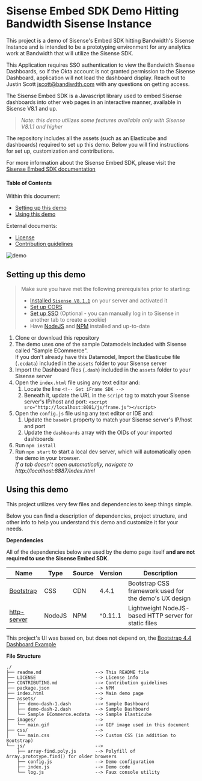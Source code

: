 # Sisense Embed SDK Demo Hitting Bandwidth Sisense Instance
This project is a demo of Sisense's Embed SDK hitting Bandwidth's Sisense Instance and is intended to be a prototyping environment for any analytics work at Bandwidth that will utilize the Sisense SDK.

This Application requires SSO authentication to view the Bandwidth Sisense Dashboards, so if the Okta account is not granted permission to the Sisense Dashboard, application will not load the dashboard display. Reach out to Justin Scott jscott@bandiwdth.com with any questions on getting access.

The Sisense Embed SDK is a Javascript library used to embed Sisense dashboards into other web pages in an interactive manner, available in Sisense V8.1 and up.

> *Note: this demo utilizes some features available only with Sisense V8.1.1 and higher*

The repository includes all the assets (such as an Elasticube and dashboards) required to set up this demo. Below you will find instructions for set up, customization and contributions.

For more information about the Sisense Embed SDK, please visit the [Sisense Embed SDK documentation](https://developer.sisense.com/display/API2/Embed+SDK)

#### Table of Contents

Within this document:
 - [Setting up this demo](#setting-up-this-demo)
 - [Using this demo](#using-this-demo)

External documents:
 - [License](LICENSE)
 - [Contribution guidelines](CONTRIBUTING.md)

![demo](images/main.gif)

<!--

TODO LIST
=========

 - screenshots & gifs
 - code review

-->

## Setting up this demo

> Make sure you have met the following prerequisites prior to starting:
>  - [Installed `Sisense V8.1.1`](https://documentation.sisense.com/latest/getting-started/download-install.htm) on your server and activated it
>  - [Set up CORS](https://documentation.sisense.com/latest/content/cors.htm)
>  - [Set up SSO](https://documentation.sisense.com/latest/administration/user-management/single-sign-on/introduction-sso.htm) (Optional - you can manually log in to Sisense in another tab to create a cookie)
>  - Have [NodeJS](https://nodejs.org/en/) and [NPM](https://www.npmjs.com/) installed and up-to-date

1. Clone or download this repository
1. The demo uses one of the sample Datamodels included with Sisense called "Sample ECommerce".  
If you don't already have this Datamodel, Import the Elasticube file (`.ecdata`) included in the `assets` folder to your Sisense server
1. Import the Dashboard files (`.dash`) included in the `assets` folder to your Sisense server
1. Open the `index.html` file using any text editor and:
   1. Locate the line `<!-- Get iFrame SDK -->`
	1. Beneath it, update the URL in the `script` tag to match your Sisense server's IP/host and port: `<script src="http://localhost:8081/js/frame.js"></script>`
1. Open the `config.js` file using any text editor or IDE and:
   1. Update the `baseUrl` property to match your Sisense server's IP/host and port
   1. Update the `dashboards` array with the OIDs of your imported dashboards
1. Run `npm install`
1. Run `npm start` to start a local dev server, which will automatically open the demo in your browser.  
   _If a tab doesn't open automatically, navigate to http://localhost:8887/index.html_

## Using this demo

This project utilizes very few files and dependencies to keep things simple.

Below you can find a description of dependencies, project structure, and other info to help you understand this demo and customize it for your needs.

**Dependencies**

All of the dependencies below are used by the demo page itself **and are not required to use the Sisense Embed SDK**.

| Name | Type | Source | Version | Description |
|------|------|--------|---------|-------------|
| [Bootstrap](https://getbootstrap.com/) | CSS | CDN | 4.4.1 | Bootstrap CSS framework used for the demo's UX design |
| [http-server](https://www.npmjs.com/package/http-server) | NodeJS | NPM | ^0.11.1 | Lightweight NodeJS-based HTTP server for static files |

This project's UI was based on, but does not depend on, the [Bootstrap 4.4 Dashboard Example](https://getbootstrap.com/docs/4.4/examples/dashboard/)

**File Structure**

```
./
├── readme.md                    --> This README file
├── LICENSE                      --> License info
├── CONTRIBUTING.md              --> Contribution guidelines
├── package.json                 --> NPM
├── index.html                   --> Main demo page
├── assets/                      -->
│   ├── demo-dash-1.dash         --> Sample Dashboard
│   ├── demo-dash-2.dash         --> Sample Dashboard
│   └── Sample ECommerce.ecdata  --> Sample Elasticube
├── images/                      -->
│   └── main.gif                 --> GIF image used in this document
├── css/                         -->
│   └── main.css                 --> Custom CSS (in addition to Bootstrap)
└── js/                          -->
    ├── array-find.poly.js       --> Polyfill of Array.prototype.find() for older browsers
    ├── config.js                --> Demo configuration
    ├── index.js                 --> Demo code
    └── log.js                   --> Faux console utility
```